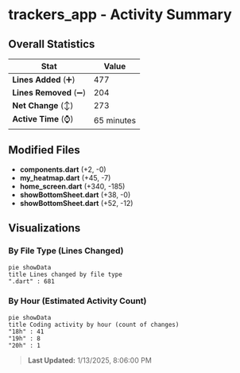 # trackers_app - Activity Summary 

## Overall Statistics

| Stat                   | Value                                                             |
| ---------------------- | ----------------------------------------------------------------- |
| **Lines Added** (➕)   | 477                                          |
| **Lines Removed** (➖) | 204                                        |
| **Net Change** (↕)    | 273                |
| **Active Time** (⌚)   | 65 minutes |


## Modified Files
- **components.dart** (+2, -0)
- **my_heatmap.dart** (+45, -7)
- **home_screen.dart** (+340, -185)
- **showBottomSheet.dart** (+38, -0)
- **showBottomSheet.dart** (+52, -12)

## Visualizations

### By File Type (Lines Changed)

```mermaid
pie showData
title Lines changed by file type
".dart" : 681
```

### By Hour (Estimated Activity Count)

```mermaid
pie showData
title Coding activity by hour (count of changes)
"18h" : 41
"19h" : 8
"20h" : 1
```


> **Last Updated:** 1/13/2025, 8:06:00 PM